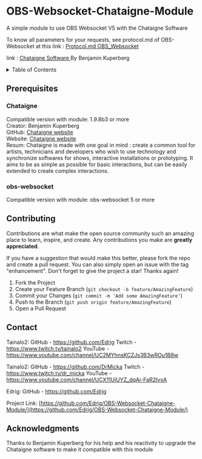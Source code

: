 # OBS-Websocket-Chataigne-Module
A simple module to use OBS Websocket V5 with the Chataigne Software

To know all parameters for your requests, see protocol.md of OBS-Websocket at this link : 
 <a href="https://github.com/obsproject/obs-websocket/blob/master/docs/generated/protocol.md#requests" target="blank">Protocol.md OBS_Websocket</a> 

link :  <a href="http://benjamin.kuperberg.fr/chataigne/en" target="_blank">Chataigne Software </a> By Benjamin Kuperberg


<!-- TABLE OF CONTENTS -->
<details>
  <summary>Table of Contents</summary>
  <ol>
    <li><a href="#Prerequisites">Getting Started</a>
      <ul>
        <li><a href="#Chataigne">Chataigne</a></li>
        <li><a href="#obs-websocket">obs-websocket</a></li>
      </ul>
    </li>


    <li><a href="#Contributing">Contributing</a></li>

    <li><a href="#contact">Contact</a></li>
    <li><a href="#acknowledgments">Acknowledgments</a></li>
  </ol>
</details>

<!-- Prerequisites -->
## Prerequisites

### Chataigne
Compatible version with module: 1.9.8b3 or more<br />
Creator: Benjamin Kuperberg<br />
GitHub: <a href="https://github.com/benkuper/Chataigne" target="_blank">Chataigne website</a><br />
Website: <a href="http://benjamin.kuperberg.fr/chataigne/en" target="_blank">Chataigne website</a><br />
Resum: Chataigne is made with one goal in mind : create a common tool for artists, technicians and developers who wish to use technology and synchronize softwares for shows, interactive installations or prototyping. It aims to be as simple as possible for basic interactions, but can be easily extended to create complex interactions.<br />

### obs-websocket
Compatible version with module: obs-websocket 5 or more<br />

<!-- Contributing -->
## Contributing
Contributions are what make the open source community such an amazing place to learn, inspire, and create. Any contributions you make are **greatly appreciated**.

If you have a suggestion that would make this better, please fork the repo and create a pull request. You can also simply open an issue with the tag "enhancement".
Don't forget to give the project a star! Thanks again!

1. Fork the Project
2. Create your Feature Branch (`git checkout -b feature/AmazingFeature`)
3. Commit your Changes (`git commit -m 'Add some AmazingFeature'`)
4. Push to the Branch (`git push origin feature/AmazingFeature`)
5. Open a Pull Request

<!-- Contact -->
## Contact

Tainalo2: 	GitHub - https://github.com/Edrig
			Twitch - https://www.twitch.tv/tainalo2
			YouTube - https://www.youtube.com/channel/UC2MYhnsKCZJs3B3wROu1B8w
			
Tainalo2: 	GitHub - https://github.com/DrMicka
			Twitch - https://www.twitch.tv/dr_micka
			YouTube - https://www.youtube.com/channel/UCX11UiUYZ_dqAi-FaR2IvxA

Edrig: GitHub - https://github.com/Edrig


Project Link: [https://github.com/Edrig/OBS-Websocket-Chataigne-Module/](https://github.com/Edrig/OBS-Websocket-Chataigne-Module/)

<!-- Acknowledgments -->
## Acknowledgments
Thanks to Benjamin Kuperberg for his help and his reactivity to upgrade the Chataigne software to make it compatible with this module
